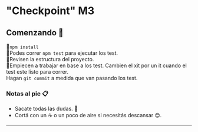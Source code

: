 # "Checkpoint" M3

## Comenzando 🔧

🚀`npm install`  
🚀Podes correr `npm test` para ejecutar los test.  
🚀Revisen la estructura del proyecto.  
🚀Empiecen a trabajar en base a los test. Cambien el xit por un it cuando el test este listo para correr.  
Hagan `git commit` a medida que van pasando los test.  




### Notas al pie 📋

* Sacate todas las dudas. 📢
* Cortá con un ☕ o un poco de aire si necesitás descansar 😊. 



---
